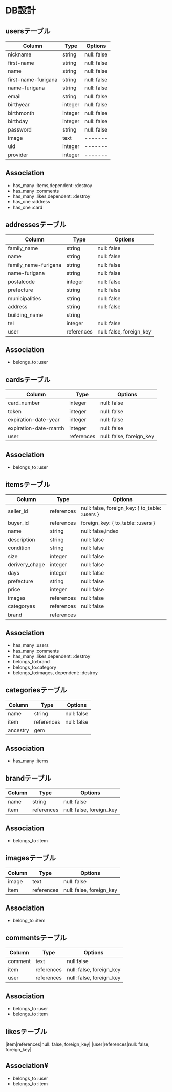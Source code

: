 # DB設計

## usersテーブル
|Column|Type|Options|
|------|----|-------|
|nickname| string |null: false|
|first-name| string |null: false|
|name| string |null: false|
|first-name-furigana| string |null: false|
|name-furigana| string |null: false|
|email|string|null: false|
|birthyear|integer|null: false|
|birthmonth|integer|null: false|
|birthday|integer|null: false|
|password|string|null: false|
|image|text|-------|
|uid|integer|-------|
|provider|integer|-------|

## Association
- has_many  :items,dependent: :destroy
- has_many  :comments
- has_many  :likes,dependent: :destroy
- has_one  :address
- has_one  :card




## addressesテーブル
|Column|Type|Options|
|------|----|-------|
|family_name| string |null: false|
|name|string|null: false|
|family_name-furigana|string|null: false|
|name-furigana|string|null: false|
|postalcode|integer|null: false|
|prefecture|string|null: false|
|municipalities|string|null: false|
|address|string|null: false|
|building_name|string||
|tel|integer|null: false|
|user|references|null: false, foreign_key|

## Association
- belongs_to :user



## cardsテーブル
|Column|Type|Options|
|------|----|-------|
|card_number|integer|null: false|
|token|integer|null: false|
|expiration-date-year|integer|null: false|
|expiration-date-manth|integer|null: false|
|user|references|null: false, foreign_key|

## Association
- belongs_to :user



## itemsテーブル
|Column|Type|Options|
|------|----|-------|
|seller_id|references|null: false, foreign_key: { to_table: :users }|
|buyer_id|references|foreign_key: { to_table: :users }|
|name|string|null: false,index|
|description|string|null: false|
|condition|string|null: false|
|size|integer|null: false|
|derivery_chage|integer|null: false|
|days|integer|null: false|
|prefecture|string|null: false|
|price|integer|null: false|
|images|references|null: false|
|categoryes|references|null: false|
|brand|references||

## Association
- has_many  :users
- has_many  :comments
- has_many  :likes,dependent: :destroy
- belongs_to:brand
- belongs_to:category
- belongs_to:images, dependent: :destroy






## categoriesテーブル
|Column|Type|Options|
|------|----|-------|
|name|string|null: false|
|item|references|null: false|
|ancestry|gem|


## Association
- has_many  :items




## brandテーブル
|Column|Type|Options|
|------|----|-------|
|name|string|null: false|
|item|references|null: false, foreign_key|

## Association
- belongs_to :item



## imagesテーブル
|Column|Type|Options|
|------|----|-------|
|image|text|null: false|
|item|references|null: false, foreign_key|

## Association
- belong_to :item



## commentsテーブル
|Column|Type|Options|
|------|----|-------|
|comment|text|null:false|
|item|references|null: false, foreign_key|
|user|references|null: false, foreign_key|

## Association
- belongs_to :user
- belongs_to :item


## likesテーブル
|item|references|null: false, foreign_key|
|user|references|null: false, foreign_key|

## Association¥
- belongs_to :user
- belongs_to :item